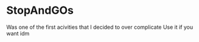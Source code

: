 # StopAndGOs

Was one of the first acivities that I decided to over complicate
Use it if you want idm
